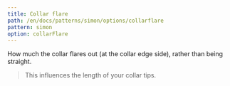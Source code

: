 ```yaml
---
title: Collar flare
path: /en/docs/patterns/simon/options/collarflare
pattern: simon
option: collarFlare
---
```


How much the collar flares out (at the collar edge side), rather than being straight.

> This influences the length of your collar tips.